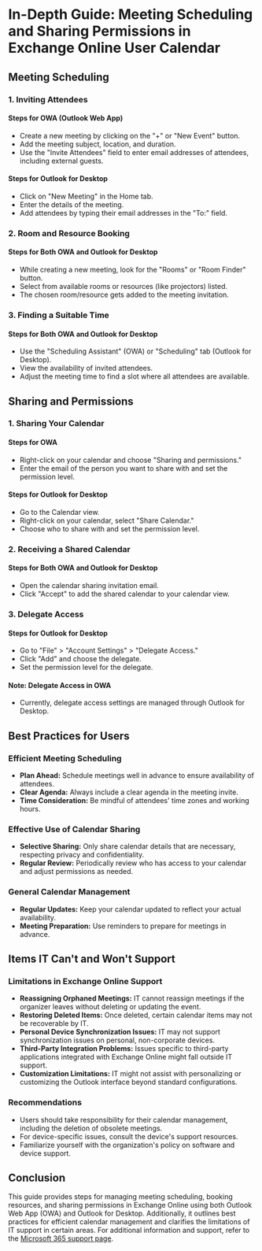 # In-Depth Guide: Meeting Scheduling and Sharing Permissions in Exchange Online User Calendar

## Meeting Scheduling

### 1. Inviting Attendees

#### Steps for OWA (Outlook Web App)
- Create a new meeting by clicking on the "+" or "New Event" button.
- Add the meeting subject, location, and duration.
- Use the "Invite Attendees" field to enter email addresses of attendees, including external guests.

#### Steps for Outlook for Desktop
- Click on "New Meeting" in the Home tab.
- Enter the details of the meeting.
- Add attendees by typing their email addresses in the "To:" field.

### 2. Room and Resource Booking

#### Steps for Both OWA and Outlook for Desktop
- While creating a new meeting, look for the "Rooms" or "Room Finder" button.
- Select from available rooms or resources (like projectors) listed.
- The chosen room/resource gets added to the meeting invitation.

### 3. Finding a Suitable Time

#### Steps for Both OWA and Outlook for Desktop
- Use the "Scheduling Assistant" (OWA) or "Scheduling" tab (Outlook for Desktop).
- View the availability of invited attendees.
- Adjust the meeting time to find a slot where all attendees are available.

## Sharing and Permissions

### 1. Sharing Your Calendar

#### Steps for OWA
- Right-click on your calendar and choose "Sharing and permissions."
- Enter the email of the person you want to share with and set the permission level.

#### Steps for Outlook for Desktop
- Go to the Calendar view.
- Right-click on your calendar, select "Share Calendar."
- Choose who to share with and set the permission level.

### 2. Receiving a Shared Calendar

#### Steps for Both OWA and Outlook for Desktop
- Open the calendar sharing invitation email.
- Click "Accept" to add the shared calendar to your calendar view.

### 3. Delegate Access

#### Steps for Outlook for Desktop
- Go to "File" > "Account Settings" > "Delegate Access."
- Click "Add" and choose the delegate.
- Set the permission level for the delegate.

#### Note: Delegate Access in OWA
- Currently, delegate access settings are managed through Outlook for Desktop.

## Best Practices for Users

### Efficient Meeting Scheduling
- **Plan Ahead:** Schedule meetings well in advance to ensure availability of attendees.
- **Clear Agenda:** Always include a clear agenda in the meeting invite.
- **Time Consideration:** Be mindful of attendees' time zones and working hours.

### Effective Use of Calendar Sharing
- **Selective Sharing:** Only share calendar details that are necessary, respecting privacy and confidentiality.
- **Regular Review:** Periodically review who has access to your calendar and adjust permissions as needed.

### General Calendar Management
- **Regular Updates:** Keep your calendar updated to reflect your actual availability.
- **Meeting Preparation:** Use reminders to prepare for meetings in advance.

## Items IT Can't and Won't Support

### Limitations in Exchange Online Support
- **Reassigning Orphaned Meetings:** IT cannot reassign meetings if the organizer leaves without deleting or updating the event.
- **Restoring Deleted Items:** Once deleted, certain calendar items may not be recoverable by IT.
- **Personal Device Synchronization Issues:** IT may not support synchronization issues on personal, non-corporate devices.
- **Third-Party Integration Problems:** Issues specific to third-party applications integrated with Exchange Online might fall outside IT support.
- **Customization Limitations:** IT might not assist with personalizing or customizing the Outlook interface beyond standard configurations.

### Recommendations
- Users should take responsibility for their calendar management, including the deletion of obsolete meetings.
- For device-specific issues, consult the device's support resources.
- Familiarize yourself with the organization's policy on software and device support.

## Conclusion
This guide provides steps for managing meeting scheduling, booking resources, and sharing permissions in Exchange Online using both Outlook Web App (OWA) and Outlook for Desktop. Additionally, it outlines best practices for efficient calendar management and clarifies the limitations of IT support in certain areas. For additional information and support, refer to the [Microsoft 365 support page](https://support.microsoft.com/office).
